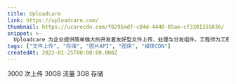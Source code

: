 ```yaml
---
title: Uploadcare
link: https://uploadcare.com/
thumbnail: https://ucarecdn.com/f029badf-c84d-4440-85ae-cf3301355836/
snippet: >-
  Uploadcare 为企业提供简单强大的开发者友好型文件上传、处理与分发组件。工程师为工程师打造的完整解决方案。
tags: ["文件上传", "存储", "图片API", "图床", "媒体CDN"]
createdAt: 2022-01-25T00:00:00.000Z
---
```

3000 次上传
30GB 流量
3GB 存储